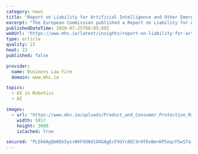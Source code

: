 ```yaml
---
category: news
title: "Report on Liability for Artificial Intelligence and Other Emerging Digital Technologies – 10 Key Findings"
excerpt: "The European Commission published a Report on Liability for Artificial Intelligence and other emerging digital technologies which details the findings of an Expert Group on Liability and New Technologies – New Technologies Formation on 21 November 2019."
publishedDateTime: 2020-07-25T00:05:00Z
webUrl: "https://www.mhc.ie/latest/insights/report-on-liability-for-artificial-intelligence-and-other-emerging-digital-technologies-10-key-findings"
type: article
quality: 22
heat: 22
published: false

provider:
  name: Business Law Firm
  domain: www.mhc.ie

topics:
  - AI in Robotics
  - AI

images:
  - url: "https://www.mhc.ie/uploads/Product_and_Consumer_Protection_Mid-Year_Review_-_Report_on_Liability_for_Artificial_Intelligence_and_Other_Emerging_Digital_Technologies_–.jpg"
    width: 5817
    height: 3000
    isCached: true

secured: "PLEk6AgQm0Ek5ysrWVFXO8d1O4G8gEcFXGYc0Ql9rHTbvBe+KPSeq/FSwS7ajTni66BEB7/GLzxdE6u4yUZerC9cInK3fo+f24XhGctQtBVd2fjeuXEg9iKj2KUt9/+UYR6GiMM/G8Y9dMVBtSHmT9wFSxVRnGCdT2D8XnLTa8oQi8bpqXT+ktqYH6WftgEQKpLKnuivz48qZMpzZDrXwKBL0fTC5KB8427CKwzmVEUHJw/KMJv3I+3Nigv2i0lq4TFy+1+Aedj9YF/vlCDnSksH7xu226RaNqMnD8S9/iU2hYZvFHt9L0matlyXfinx53NnVwS1U1nafre/cLpBdA==;grth20d0uIkgWJ85ACVDRQ=="
---
```


